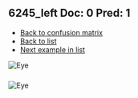 ## 6245_left Doc: 0 Pred: 1
- [Back to confusion matrix](https://github.com/juliandewit/kaggle_retinopathy/blob/master/matrix.md)
- [Back to list](https://github.com/juliandewit/kaggle_retinopathy/blob/master/lists/01/list.md)
- [Next example in list](https://github.com/juliandewit/kaggle_retinopathy/blob/master/lists/01/63/6304_right.md)

![Eye](https://retinopaty.blob.core.windows.net/size1024/6245_left_0.jpeg)

### 

![Eye]()
